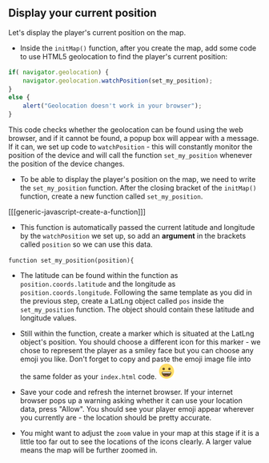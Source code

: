 ## Display your current position

Let's display the player's current position on the map.

+ Inside the `initMap()` function, after you create the map, add some code to use HTML5 geolocation to find the player's current position:

```javascript
if( navigator.geolocation) {
    navigator.geolocation.watchPosition(set_my_position);
}
else {
    alert("Geolocation doesn't work in your browser");
}
```

This code checks whether the geolocation can be found using the web browser, and if it cannot be found, a popup box will appear with a message. If it can, we set up code to `watchPosition` - this will constantly monitor the position of the device and will call the function `set_my_position` whenever the position of the device changes.

+ To be able to display the player's position on the map, we need to write the `set_my_position` function. After the closing bracket of the `initMap()` function, create a new function called `set_my_position`.

[[[generic-javascript-create-a-function]]]

+ This function is automatically passed the current latitude and longitude by the `watchPosition` we set up, so add an **argument** in the brackets called `position` so we can use this data.

`function set_my_position(position){`

+ The latitude can be found within the function as `position.coords.latitude` and the longitude as `position.coords.longitude`. Following the same template as you did in the previous step, create a LatLng object called `pos` inside the `set_my_position` function. The object should contain these latitude and longitude values.

+ Still within the function, create a marker which is situated at the LatLng object's position. You should choose a different icon for this marker - we chose to represent the player as a smiley face but you can choose any emoji you like. Don't forget to copy and paste the emoji image file into the same folder as your `index.html` code. ![Player emoji](images/player.png)

+ Save your code and refresh the internet browser. If your internet browser pops up a warning asking whether it can use your location data, press "Allow". You should see your player emoji appear wherever you currently are - the location should be pretty accurate.

+ You might want to adjust the `zoom` value in your map at this stage if it is a little too far out to see the locations of the icons clearly. A larger value means the map will be further zoomed in.
